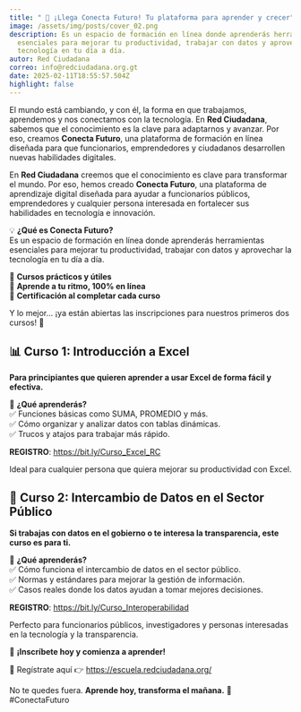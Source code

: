 ```yaml
---
title: " 🚀 ¡Llega Conecta Futuro! Tu plataforma para aprender y crecer"
image: /assets/img/posts/cover_02.png
description: Es un espacio de formación en línea donde aprenderás herramientas
  esenciales para mejorar tu productividad, trabajar con datos y aprovechar la
  tecnología en tu día a día.
autor: Red Ciudadana
correo: info@redciudadana.org.gt
date: 2025-02-11T18:55:57.504Z
highlight: false
---
```

El mundo está cambiando, y con él, la forma en que trabajamos, aprendemos y nos conectamos con la tecnología. En **Red Ciudadana**, sabemos que el conocimiento es la clave para adaptarnos y avanzar. Por eso, creamos **Conecta Futuro**, una plataforma de formación en línea diseñada para que funcionarios, emprendedores y ciudadanos desarrollen nuevas habilidades digitales.

En **Red Ciudadana** creemos que el conocimiento es clave para transformar el mundo. Por eso, hemos creado **Conecta Futuro**, una plataforma de aprendizaje digital diseñada para ayudar a funcionarios públicos, emprendedores y cualquier persona interesada en fortalecer sus habilidades en tecnología e innovación.

💡 **¿Qué es Conecta Futuro?**\
Es un espacio de formación en línea donde aprenderás herramientas esenciales para mejorar tu productividad, trabajar con datos y aprovechar la tecnología en tu día a día.

🔹 **Cursos prácticos y útiles**\
🔹 **Aprende a tu ritmo, 100% en línea**\
🔹 **Certificación al completar cada curso**

Y lo mejor… ¡ya están abiertas las inscripciones para nuestros primeros dos cursos! 🎉

## **📊 Curso 1: Introducción a Excel**

**Para principiantes que quieren aprender a usar Excel de forma fácil y efectiva.**

📌 **¿Qué aprenderás?**\
✅ Funciones básicas como SUMA, PROMEDIO y más.\
✅ Cómo organizar y analizar datos con tablas dinámicas.\
✅ Trucos y atajos para trabajar más rápido.

**R﻿EGISTRO**: <https://bit.ly/Curso_Excel_RC>[](https://bit.ly/Curso_Interoperabilidad)

Ideal para cualquier persona que quiera mejorar su productividad con Excel.

## **📡 Curso 2: Intercambio de Datos en el Sector Público**

**Si trabajas con datos en el gobierno o te interesa la transparencia, este curso es para ti.**

📌 **¿Qué aprenderás?**\
✅ Cómo funciona el intercambio de datos en el sector público.\
✅ Normas y estándares para mejorar la gestión de información.\
✅ Casos reales donde los datos ayudan a tomar mejores decisiones.

**R﻿EGISTRO**: <https://bit.ly/Curso_Interoperabilidad>[](https://bit.ly/Curso_Excel_RC)

Perfecto para funcionarios públicos, investigadores y personas interesadas en la tecnología y la transparencia.

📢 **¡Inscríbete hoy y comienza a aprender!**

🔗 Regístrate aquí 👉 [](#)<https://escuela.redciudadana.org/>

No te quedes fuera. **Aprende hoy, transforma el mañana.** 🚀 #ConectaFuturo